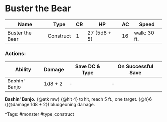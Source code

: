 # Buster the Bear

| Name | Type | CR | HP | AC | Speed |
|------|------|----|----|----|-------|
| Buster the Bear | Construct | 1 | 27 (5d8 + 5) | 16 | walk: 30 ft. |

### Actions:

| Ability | Damage | Save DC & Type | On Successful Save |
|---------|--------|----------------|--------------------|
| Bashin' Banjo | 1d8 + 2 | - | - |


**Bashin' Banjo.** {@atk mw} {@hit 4} to hit, reach 5 ft., one target. {@h}6 ({@damage 1d8 + 2}) bludgeoning damage.

^Tags: #monster #type_construct